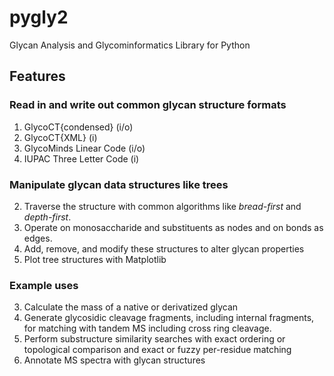 # pygly2
Glycan Analysis and Glycominformatics Library for Python

## Features

### Read in and write out common glycan structure formats
1. GlycoCT{condensed} (i/o)
1. GlycoCT{XML} (i)
1. GlycoMinds Linear Code (i/o)
1. IUPAC Three Letter Code (i)

### Manipulate glycan data structures like trees
2. Traverse the structure with common algorithms like *bread-first* and *depth-first*.
2. Operate on monosaccharide and substituents as nodes and on bonds as edges.
2. Add, remove, and modify these structures to alter glycan properties
2. Plot tree structures with Matplotlib

### Example uses
3. Calculate the mass of a native or derivatized glycan
3. Generate glycosidic cleavage fragments, including internal fragments, for matching with tandem MS including cross ring cleavage.
3. Perform substructure similarity searches with exact ordering or topological comparison and exact or fuzzy per-residue matching
3. Annotate MS spectra with glycan structures
